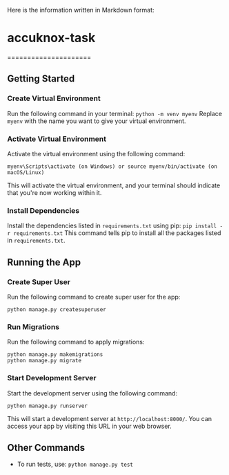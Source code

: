 Here is the information written in Markdown format:

# accuknox-task
=====================

Getting Started
---------------

### Create Virtual Environment
Run the following command in your terminal:
```python -m venv myenv```
Replace `myenv` with the name you want to give your virtual environment.

### Activate Virtual Environment
Activate the virtual environment using the following command:
```
myenv\Scripts\activate (on Windows) or source myenv/bin/activate (on macOS/Linux)
```
This will activate the virtual environment, and your terminal should indicate that you're now working within it.

### Install Dependencies
Install the dependencies listed in `requirements.txt` using pip:
```pip install -r requirements.txt```
This command tells pip to install all the packages listed in `requirements.txt`.

Running the App
---------------

### Create Super User
Run the following command to create super user for the app:
```
python manage.py createsuperuser
```

### Run Migrations
Run the following command to apply migrations:
```
python manage.py makemigrations
python manage.py migrate
```
### Start Development Server
Start the development server using the following command:
```
python manage.py runserver
```
This will start a development server at `http://localhost:8000/`. You can access your app by visiting this URL in your web browser.

Other Commands
---------------

* To run tests, use: `python manage.py test`